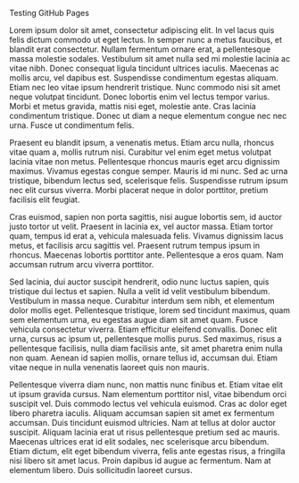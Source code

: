 
Testing GitHub Pages


Lorem ipsum dolor sit amet, consectetur adipiscing elit. In vel lacus quis felis dictum commodo ut eget lectus. In semper nunc a metus faucibus, et blandit erat consectetur. Nullam fermentum ornare erat, a pellentesque massa molestie sodales. Vestibulum sit amet nulla sed mi molestie lacinia ac vitae nibh. Donec consequat ligula tincidunt ultrices iaculis. Maecenas ac mollis arcu, vel dapibus est. Suspendisse condimentum egestas aliquam. Etiam nec leo vitae ipsum hendrerit tristique. Nunc commodo nisi sit amet neque volutpat tincidunt. Donec lobortis enim vel lectus tempor varius. Morbi et metus gravida, mattis nisi eget, molestie ante. Cras lacinia condimentum tristique. Donec ut diam a neque elementum congue nec nec urna. Fusce ut condimentum felis.

Praesent eu blandit ipsum, a venenatis metus. Etiam arcu nulla, rhoncus vitae quam a, mollis rutrum nisi. Curabitur vel enim eget metus volutpat lacinia vitae non metus. Pellentesque rhoncus mauris eget arcu dignissim maximus. Vivamus egestas congue semper. Mauris id mi nunc. Sed ac urna tristique, bibendum lectus sed, scelerisque felis. Suspendisse rutrum ipsum nec elit cursus viverra. Morbi placerat neque in dolor porttitor, pretium facilisis elit feugiat.

Cras euismod, sapien non porta sagittis, nisi augue lobortis sem, id auctor justo tortor ut velit. Praesent in lacinia ex, vel auctor massa. Etiam tortor quam, tempus id erat a, vehicula malesuada felis. Vivamus dignissim lacus metus, et facilisis arcu sagittis vel. Praesent rutrum tempus ipsum in rhoncus. Maecenas lobortis porttitor ante. Pellentesque a eros quam. Nam accumsan rutrum arcu viverra porttitor.

Sed lacinia, dui auctor suscipit hendrerit, odio nunc luctus sapien, quis tristique dui lectus et sapien. Nulla a velit id velit vestibulum bibendum. Vestibulum in massa neque. Curabitur interdum sem nibh, et elementum dolor mollis eget. Pellentesque tristique, lorem sed tincidunt maximus, quam sem elementum urna, eu egestas augue diam sit amet quam. Fusce vehicula consectetur viverra. Etiam efficitur eleifend convallis. Donec elit urna, cursus ac ipsum ut, pellentesque mollis purus. Sed maximus, risus a pellentesque facilisis, nulla diam facilisis ante, sit amet pharetra enim nulla non quam. Aenean id sapien mollis, ornare tellus id, accumsan dui. Etiam vitae neque in nulla venenatis laoreet quis non mauris.

Pellentesque viverra diam nunc, non mattis nunc finibus et. Etiam vitae elit ut ipsum gravida cursus. Nam elementum porttitor nisl, vitae bibendum orci suscipit vel. Duis commodo lectus vel vehicula euismod. Cras ac dolor eget libero pharetra iaculis. Aliquam accumsan sapien sit amet ex fermentum accumsan. Duis tincidunt euismod ultricies. Nam at tellus at dolor auctor suscipit. Aliquam lacinia erat ut risus pellentesque pretium sed ac mauris. Maecenas ultrices erat id elit sodales, nec scelerisque arcu bibendum. Etiam dictum, elit eget bibendum viverra, felis ante egestas risus, a fringilla nisi libero sit amet lacus. Proin dapibus id augue ac fermentum. Nam at elementum libero. Duis sollicitudin laoreet cursus.
